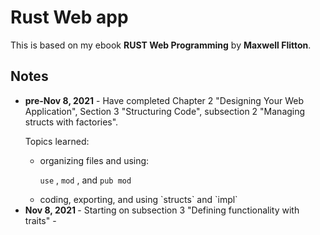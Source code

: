 # Rust Web app
This is based on my ebook **RUST Web Programming** by **Maxwell Flitton**.

## Notes
<ul>
<li> <strong>pre-Nov 8, 2021</strong> - Have completed Chapter 2 "Designing Your Web Application", Section 3 "Structuring Code", subsection 2 "Managing structs with factories". 

Topics learned:
<ul>
<li>organizing files and using: 
  
  `use` , `mod` , and `pub mod`</li>
<li>coding, exporting, and using `structs` and `impl` </li>
</ul>
<li> <strong> Nov 8, 2021 </strong> - Starting on subsection 3 "Defining functionality with traits" -
